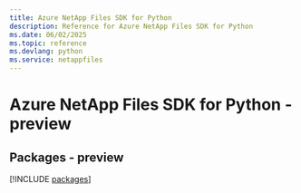 ```yaml
---
title: Azure NetApp Files SDK for Python
description: Reference for Azure NetApp Files SDK for Python
ms.date: 06/02/2025
ms.topic: reference
ms.devlang: python
ms.service: netappfiles
---
```

# Azure NetApp Files SDK for Python - preview
## Packages - preview
[!INCLUDE [packages](netapp-files-index.md)]